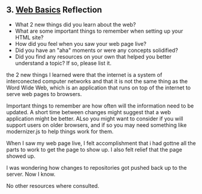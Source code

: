 ## 3. [Web Basics](3_web_basics/readme.md) Reflection

* What 2 new things did you learn about the web?
* What are some important things to remember when setting up your HTML site?
* How did you feel when you saw your web page live?
* Did you have an "aha" moments or were any concepts solidified?
* Did you find any resources on your own that helped you better understand a topic? If so, please list it.

the 2 new things I learned were that the internet is a system of interconected computer networks and that it is not the same thing as the Word Wide Web, which is an application that runs on top of the internet to serve web pages to browsers.

Important things to remember are how often will the information need to be updated. A short time between changes might suggest that a web application might be better. ALso you might want to consider if you will support users on older browsers, and if so you may need something like modernizer.js to help things work for them.

When I saw my web page live, I felt accomplishment that i had gottne all the parts to work to get the page to show up. I also felt relief that the page showed up.

I was wondering how changes to repositories got pushed back up to the server. Now I know.

No other resources where consulted.